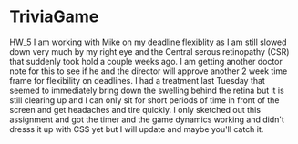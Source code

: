 # TriviaGame
HW_5
I am working with Mike on my deadline flexiblity as I am still slowed down very much by my right eye and the Central serous retinopathy (CSR) that suddenly took hold a couple weeks ago.  I am getting another doctor note for this to see if he and the director will approve another 2 week time frame for flexibility on deadlines.  I had a treatment last Tuesday that seemed to immediately bring down the swelling behind the retina but it is still clearing up and I can only sit for short periods of time in front of the screen and get headaches and  tire quickly.  I only sketched out this assignment and got the timer and the game dynamics working and didn't dresss it up with CSS yet but I will update and maybe you'll catch it.
